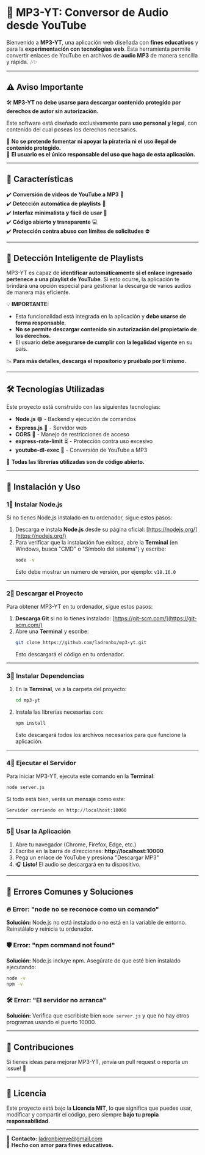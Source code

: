 # 🎵 MP3-YT: Conversor de Audio desde YouTube  

Bienvenido a **MP3-YT**, una aplicación web diseñada con **fines educativos** y para la **experimentación con tecnologías web**. Esta herramienta permite convertir enlaces de YouTube en archivos de **audio MP3** de manera sencilla y rápida. 🎶✨  

---

## ⚠️ **Aviso Importante**  

🛠️ **MP3-YT no debe usarse para descargar contenido protegido por derechos de autor sin autorización.**  

Este software está diseñado exclusivamente para **uso personal y legal**, con contenido del cual poseas los derechos necesarios.  

🔴 **No se pretende fomentar ni apoyar la piratería ni el uso ilegal de contenido protegido.**  
📣 **El usuario es el único responsable del uso que haga de esta aplicación.**  

---

## 🚀 **Características**  
✔️ **Conversión de videos de YouTube a MP3** 👅  
✔️ **Detección automática de playlists** 🎵  
✔️ **Interfaz minimalista y fácil de usar** 🎨  
✔️ **Código abierto y transparente** 💻  
✔️ **Protección contra abuso con límites de solicitudes** ⛔  

---

## 🎵 **Detección Inteligente de Playlists**  

MP3-YT es capaz de **identificar automáticamente si el enlace ingresado pertenece a una playlist de YouTube**. Si esto ocurre, la aplicación te brindará una opción especial para gestionar la descarga de varios audios de manera más eficiente.  

💡 **IMPORTANTE:**  
- Esta funcionalidad está integrada en la aplicación y **debe usarse de forma responsable**.  
- **No se permite descargar contenido sin autorización del propietario de los derechos.**  
- El usuario **debe asegurarse de cumplir con la legalidad vigente** en su país.  

📉 **Para más detalles, descarga el repositorio y pruébalo por ti mismo.**  

---

## 🛠 **Tecnologías Utilizadas**  
Este proyecto está construido con las siguientes tecnologías:

- **Node.js** 🟢 - Backend y ejecución de comandos  
- **Express.js** 🚀 - Servidor web  
- **CORS** 🔗 - Manejo de restricciones de acceso  
- **express-rate-limit** ⏳ - Protección contra uso excesivo  
- **youtube-dl-exec** 🎥 - Conversión de YouTube a MP3  

📅 **Todas las librerías utilizadas son de código abierto.**  

---

## 💽 **Instalación y Uso**  

### 1⃣ **Instalar Node.js**  
Si no tienes Node.js instalado en tu ordenador, sigue estos pasos:  

1. Descarga e instala **Node.js** desde su página oficial: [https://nodejs.org/](https://nodejs.org/)  
2. Para verificar que la instalación fue exitosa, abre la **Terminal** (en Windows, busca "CMD" o "Símbolo del sistema") y escribe:  
   ```bash
   node -v
   ```  
   Esto debe mostrar un número de versión, por ejemplo: `v18.16.0`  

---

### 2⃣ **Descargar el Proyecto**  
Para obtener MP3-YT en tu ordenador, sigue estos pasos:

1. **Descarga Git** si no lo tienes instalado: [https://git-scm.com/](https://git-scm.com/)  
2. Abre una **Terminal** y escribe:
   ```bash
   git clone https://github.com/ladronbx/mp3-yt.git
   ```  
   Esto descargará el código en tu ordenador.  

---

### 3⃣ **Instalar Dependencias**  
1. En la **Terminal**, ve a la carpeta del proyecto:
   ```bash
   cd mp3-yt
   ```
2. Instala las librerías necesarias con:
   ```bash
   npm install
   ```
   Esto descargará todos los archivos necesarios para que funcione la aplicación.  

---

### 4⃣ **Ejecutar el Servidor**  
Para iniciar MP3-YT, ejecuta este comando en la **Terminal**:
```bash
node server.js
```
Si todo está bien, verás un mensaje como este:
```
Servidor corriendo en http://localhost:10000
```

---

### 5⃣ **Usar la Aplicación**  
1. Abre tu navegador (Chrome, Firefox, Edge, etc.)  
2. Escribe en la barra de direcciones: **http://localhost:10000**  
3. Pega un enlace de YouTube y presiona "Descargar MP3"  
4. 🎧 **Listo!** El audio se descargará en tu dispositivo.  

---

## 🎯 **Errores Comunes y Soluciones**  

### 🔥 Error: "node no se reconoce como un comando"  
**Solución:** Node.js no está instalado o no está en la variable de entorno. Reinstálalo y reinicia tu ordenador.  

### 🛡️ Error: "npm command not found"  
**Solución:** Node.js incluye npm. Asegúrate de que esté bien instalado ejecutando:
```bash
node -v
npm -v
```

### 🛠️ Error: "El servidor no arranca"  
**Solución:** Verifica que escribiste bien `node server.js` y que no hay otros programas usando el puerto 10000.  

---

## 🌟 **Contribuciones**  
Si tienes ideas para mejorar MP3-YT, ¡envía un pull request o reporta un issue! 🤝  

---

## 📄 **Licencia**  
Este proyecto está bajo la **Licencia MIT**, lo que significa que puedes usar, modificar y compartir el código, pero siempre **bajo tu propia responsabilidad**.  

---

📩 **Contacto:** ladronbienve@gmail.com  
💖 **Hecho con amor para fines educativos.**  

